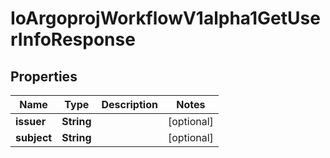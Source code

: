 

# IoArgoprojWorkflowV1alpha1GetUserInfoResponse

## Properties

Name | Type | Description | Notes
------------ | ------------- | ------------- | -------------
**issuer** | **String** |  |  [optional]
**subject** | **String** |  |  [optional]




